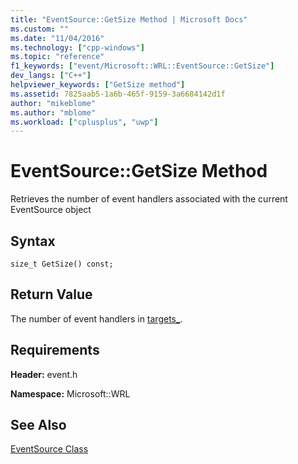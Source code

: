 ```yaml
---
title: "EventSource::GetSize Method | Microsoft Docs"
ms.custom: ""
ms.date: "11/04/2016"
ms.technology: ["cpp-windows"]
ms.topic: "reference"
f1_keywords: ["event/Microsoft::WRL::EventSource::GetSize"]
dev_langs: ["C++"]
helpviewer_keywords: ["GetSize method"]
ms.assetid: 7825aab5-1a6b-465f-9159-3a6684142d1f
author: "mikeblome"
ms.author: "mblome"
ms.workload: ["cplusplus", "uwp"]
---
```

# EventSource::GetSize Method
Retrieves the number of event handlers associated with the current EventSource object  
  
## Syntax  
  
```  
size_t GetSize() const;  
```  
  
## Return Value  
 The number of event handlers in [targets_](../windows/eventsource-targets-data-member.md).  
  
## Requirements  
 **Header:** event.h  
  
 **Namespace:** Microsoft::WRL  
  
## See Also  
 [EventSource Class](../windows/eventsource-class.md)